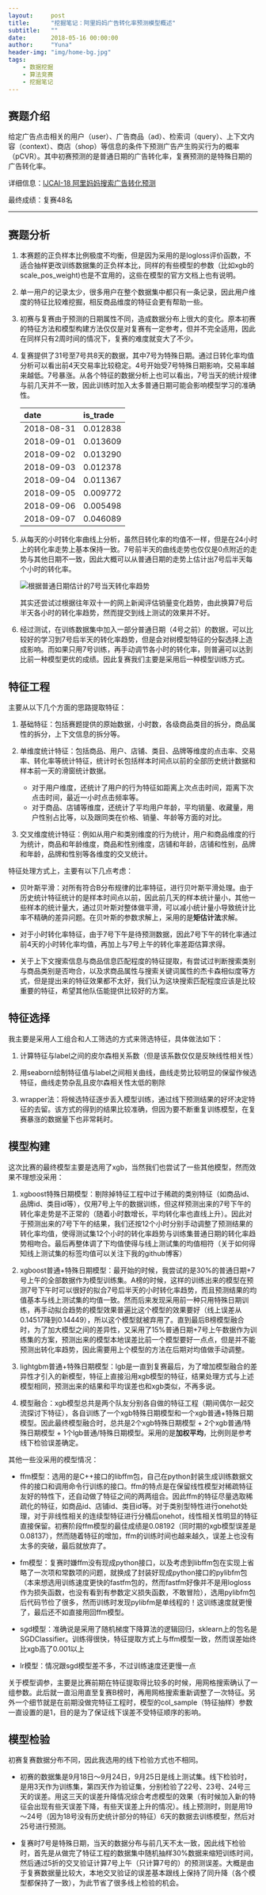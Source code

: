 ```yaml
---
layout:     post
title:      "挖掘笔记：阿里妈妈广告转化率预测模型概述"
subtitle:   ""
date:       2018-05-16 00:00:00
author:     "Yuna"
header-img: "img/home-bg.jpg"
tags:
    - 数据挖掘
    - 算法竞赛
    - 挖掘笔记
---
```


## 赛题介绍

给定广告点击相关的用户（user）、广告商品（ad）、检索词（query）、上下文内容（context）、商店（shop）等信息的条件下预测广告产生购买行为的概率（pCVR）。其中初赛预测的是普通日期的广告转化率，复赛预测的是特殊日期的广告转化率。

详细信息：[IJCAI-18 阿里妈妈搜索广告转化预测](https://tianchi.aliyun.com/competition/information.htm?spm=5176.11165320.5678.2.51f45991tevksc&raceId=231647)

最终成绩：复赛48名

---

## 赛题分析

1. 本赛题的正负样本比例极度不均衡，但是因为采用的是logloss评价函数，不适合抽样更改训练数据集的正负样本比，同样的有些模型的参数（比如xgb的scale_pos_weight)也是不宜用的，这些在模型的官方文档上也有说明。

1. 单一用户的记录太少，很多用户在整个数据集中都只有一条记录，因此用户维度的特征比较难挖掘，相反商品维度的特征会更有帮助一些。

1. 初赛与复赛由于预测的日期属性不同，造成数据分布上很大的变化。原本初赛的特征方法和模型构建方法仅仅是对复赛有一定参考，但并不完全适用，因此在同样只有2周时间的情况下，复赛的难度就变大了不少。

1. 复赛提供了31号至7号共8天的数据，其中7号为特殊日期。通过日转化率均值分析可以看出前4天交易率比较稳定。4号开始受7号特殊日期影响，交易率越来越低。7号暴涨。从各个特征的数据分析上也可以看出，7号当天的统计规律与前几天并不一致，因此训练时加入太多普通日期可能会影响模型学习的准确性。

    |date      |is_trade  |
    |:---------|:---------|
    |2018-08-31|  0.012838|
    |2018-09-01|  0.013609|
    |2018-09-02|  0.013290|
    |2018-09-03|  0.012378|
    |2018-09-04|  0.011367|
    |2018-09-05|  0.009772|
    |2018-09-06|  0.005498|
    |2018-09-07|  0.046089|

1. 从每天的小时转化率曲线上分析，虽然日转化率的均值不一样，但是在24小时上的转化率走势上基本保持一致。7号前半天的曲线走势也仅仅是0点附近的走势与其他日期不一致，因此大概可以从普通日期的走势上估计出7号后半天每个小时的转化率。

    ![根据普通日期估计的7号当天转化率趋势](/img/IJCAI-18-alimama/fill-7th-trade-ratio.png)

    其实还尝试过根据往年双十一的网上新闻评估销量变化趋势，由此换算7号后半天各小时的转化率趋势，然而提交到线上测试的效果并不好。

1. 经过测试，在训练数据集中加入一部分普通日期（4号之前）的数据，可以比较好的学习到7号后半天的转化率趋势，但是会对树模型特征的分裂选择上造成影响。而如果只用7号训练，再手动调节各小时的转化率，则普遍可以达到比前一种模型更优的成绩。因此复赛我们主要是采用后一种模型训练方式。

## 特征工程

主要从以下几个方面的思路提取特征：
1. 基础特征：包括赛题提供的原始数据，小时数，各级商品类目的拆分，商品属性的拆分，上下文信息的拆分等。

2. 单维度统计特征：包括商品、用户、店铺、类目、品牌等维度的点击率、交易率、转化率等统计特征，统计时长包括样本时间点以前的全部历史统计数据和样本前一天的滑窗统计数据。
    + 对于用户维度，还统计了用户的行为特征如距离上次点击时间，距离下次点击时间，最近一小时点击频率等。
    + 对于商品、店铺等维度，还统计了平均用户年龄，平均销量、收藏量，用户性别占比等，以及跟同类在价格、销量、年龄等方面的对比。

3. 交叉维度统计特征：例如从用户和类别维度的行为统计，用户和商品维度的行为统计，商品和年龄维度，商品和性别维度，店铺和年龄，店铺和性别，品牌和年龄，品牌和性别等各维度的交叉统计。

特征处理方式上，主要有以下几点考虑：
+ 贝叶斯平滑：对所有符合B分布规律的比率特征，进行贝叶斯平滑处理。由于历史统计特征统计的是样本时间点以前，因此前几天的样本统计量小，其他一些样本的统计量大，通过贝叶斯对整体做平滑，可以减小统计量小导致统计比率不精确的差异问题。在贝叶斯的参数求解上，采用的是**矩估计法**求解。

+ 对于小时转化率特征，由于7号下午是待预测数据，因此7号下午的转化率通过前4天的小时转化率均值，再加上与7号上午的转化率差距估算求得。

+ 关于上下文搜索信息与商品信息匹配程度的特征提取，有尝试过判断搜索类别与商品类别是否吻合，以及求商品属性与搜索关键词属性的杰卡森相似度等方式，但是提出来的特征效果都不太好，我们认为这块搜索匹配程度应该是比较重要的特征，希望其他队伍能提供比较好的方案。

## 特征选择

我主要是采用人工组合和人工筛选的方式来筛选特征，具体做法如下：
1. 计算特征与label之间的皮尔森相关系数（但是该系数仅仅是反映线性相关性）

1. 用seaborn绘制特征值与label之间相关曲线，曲线走势比较明显的保留作候选特征，曲线走势杂乱且皮尔森相关性太低的剔除

1. wrapper法：将候选特征逐步丢入模型训练，通过线下预测结果的好坏决定特征的去留。该方式的得到的结果比较准确，但因为要不断重复训练模型，在复赛暴涨的数据量下也非常耗时。

## 模型构建

这次比赛的最终模型主要是选用了xgb，当然我们也尝试了一些其他模型，然而效果不理想没采用：

1. xgboost特殊日期模型：剔除掉特征工程中过于稀疏的类别特征（如商品id、品牌id、类目id等），仅用7号上午的数据训练，但这样预测出来的7号下午的转化率走势是不正常的（随着小时数增长，平均转化率也直线上升）。因此对于预测出来的7号下午的结果，我们还按12个小时分别手动调整了预测结果的转化率均值，使得测试集12个小时的转化率趋势与训练集普通日期的转化率趋势相吻合。最后再整体调了下均值使得与线上测试集的均值相符（关于如何得知线上测试集的标签均值可以关注下我的github博客）

1. xgboost普通+特殊日期模型：最开始的时候，我尝试的是30%的普通日期+7号上午的全部数据作为模型训练集。A榜的时候，这样的训练出来的模型在预测7号下午时可以很好的拟合7号后半天的小时转化率趋势，而且预测结果的均值基本与线上测试集的均值一致。然而后来发现采用前一种只用特殊日期训练，再手动拟合趋势的模型效果普遍比这个模型的效果要好（线上误差从0.14517降到0.14449），所以这个模型就被弃用了。直到最后B榜模型融合时，为了加大模型之间的差异性，又采用了15%普通日期+7号上午数据作为训练集的方案，预测出来的模型本地误差比前一个模型要好一点点，但是并不能预测出转化率趋势，因此需要用上个模型的方法在后期对均值做手动调整。

1. lightgbm普通+特殊日期模型：lgb是一直到复赛最后，为了增加模型融合的差异性才引入的新模型，特征上直接沿用xgb模型的特征，结果处理方式与上述模型相同，预测出来的结果和平均误差也和xgb类似，不再多说。

1. 模型融合：xgb模型总共是两个队友分别各自做的特征工程（期间偶尔一起交流探讨下特征），各自训练了一个xgb特殊日期模型和一个xgb普通+特殊日期模型。因此最终模型融合时，总共是2个xgb特殊日期模型 + 2个xgb普通/特殊日期模型 + 1个lgb普通/特殊日期模型。采用的是**加权平均**，比例则是参考线下检验误差确定。

其他一些没采用的模型情况：

+ ffm模型：选用的是C++接口的libffm包，自己在python封装生成训练数据文件的接口和调用命令行训练的接口。ffm的特点是在保留线性模型对稀疏特征友好的特性下，还自动做了特征之间的两两组合。因此ffm的特征尽量选取稀疏化的特征，如商品id、店铺id、类目id等。对于类别型特性进行onehot处理，对于非线性相关的连续型特征进行分桶后onehot，线性相关性明显的特征直接保留。初赛阶段ffm模型的最佳成绩是0.08192（同时期的xgb模型误差是0.08137），然而随着特征的增加，ffm的训练时间也越来越久，误差上也没有太多的突破，最后就放弃了。

+ fm模型：复赛时嫌ffm没有现成python接口，以及考虑到libffm包在实现上省略了一次项和常数项的问题，就换成了封装好现成python接口的pylibfm包（本来想选用训练速度更快的fastfm包的，然而fastfm好像并不是用logloss作为损失函数，也没有看到有参数定义损失函数，不敢冒险），选用pylibfm包后代码节俭了很多，然而训练时发现pylibfm是单线程的！这训练速度就更慢了，最后还不如直接用回ffm模型。

+ sgd模型：准确说是采用了随机梯度下降算法的逻辑回归，sklearn上的包名是SGDClassifier。训练得很快，特征提取方式上与ffm模型一致，然而误差始终比xgb高了0.001以上

+ lr模型：情况跟sgd模型差不多，不过训练速度还更慢一点

关于模型调参，主要是比赛前期在特征提取得比较多的时候，用网格搜索确认了一组参数。此后就一直沿用直至复赛B榜时，再用网格搜索重新调整了一次特征。另外一个细节就是在前期没做完特征工程时，模型的col_sample（特征抽样）参数一直设置的是1，目的是为了保证线下误差不受特征顺序的影响。

## 模型检验

初赛复赛数据分布不同，因此我选用的线下检验方式也不相同。

+ 初赛的数据集是9月18日～9月24日，9月25日是线上测试集。线下检验时，是用3天作为训练集，第四天作为验证集，分别检验了22号、23号、24号三天的误差。用这三天的误差升降情况综合考虑模型的效果（有时候加入新的特征会出现有些天误差下降，有些天误差上升的情况）。线上预测时，则是用19～24号（因为18号没有历史统计部分的特征）6天的数据去训练模型，然后对25号进行预测。

+ 复赛时7号是特殊日期，当天的数据分布与前几天不太一致，因此线下检验时，首先是从做完了特征工程的数据集中随机抽样30%数据来缩短训练时间，然后通过5折的交叉验证计算7号上午（只计算7号的）的预测误差。大概是由于复赛数据量比较大，本地交叉验证的误差基本跟线上保持了同升降（各个模型都保持了一致），为此节省了很多线上检验的机会。
